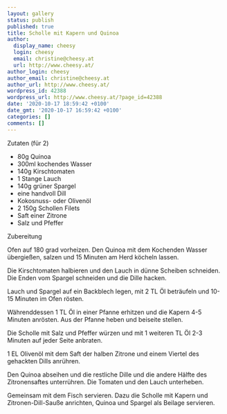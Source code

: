 ```yaml
---
layout: gallery
status: publish
published: true
title: Scholle mit Kapern und Quinoa
author:
  display_name: cheesy
  login: cheesy
  email: christine@cheesy.at
  url: http://www.cheesy.at/
author_login: cheesy
author_email: christine@cheesy.at
author_url: http://www.cheesy.at/
wordpress_id: 42388
wordpress_url: http://www.cheesy.at/?page_id=42388
date: '2020-10-17 18:59:42 +0100'
date_gmt: '2020-10-17 16:59:42 +0100'
categories: []
comments: []
---
```

<!-- wp:paragraph -->
Zutaten (für 2)
<!-- /wp:paragraph -->
<!-- wp:list -->
- 80g Quinoa
- 300ml kochendes Wasser
- 140g Kirschtomaten
- 1 Stange Lauch
- 140g grüner Spargel
- eine handvoll Dill
- Kokosnuss- oder Olivenöl
- 2 150g Schollen Filets
- Saft einer Zitrone
- Salz und Pfeffer
<!-- /wp:list -->
<!-- wp:paragraph -->
Zubereitung
<!-- /wp:paragraph -->
<!-- wp:paragraph -->
Ofen auf 180 grad vorheizen. Den Quinoa mit dem Kochenden Wasser übergießen, salzen und 15 Minuten am Herd köcheln lassen.
<!-- /wp:paragraph -->
<!-- wp:paragraph -->
Die Kirschtomaten halbieren und den Lauch in dünne Scheiben schneiden. Die Enden vom Spargel schneiden und die Dille hacken.
<!-- /wp:paragraph -->
<!-- wp:paragraph -->
Lauch und Spargel auf ein Backblech legen, mit 2 TL Öl beträufeln und 10-15 Minuten im Ofen rösten.
<!-- /wp:paragraph -->
<!-- wp:paragraph -->
Währenddessen 1 TL Öl in einer Pfanne erhitzen und die Kapern 4-5 Minuten anrösten. Aus der Pfanne heben und beiseite stellen.
<!-- /wp:paragraph -->
<!-- wp:paragraph -->
Die Scholle mit Salz und Pfeffer würzen und mit 1 weiteren TL Öl 2-3 Minuten auf jeder Seite anbraten.
<!-- /wp:paragraph -->
<!-- wp:paragraph -->
1 EL Olivenöl mit dem Saft der halben Zitrone und einem Viertel des gehackten Dills anrühren.
<!-- /wp:paragraph -->
<!-- wp:paragraph -->
Den Quinoa abseihen und die restliche Dille und die andere Hälfte des Zitronensaftes unterrühren. Die Tomaten und den Lauch unterheben.
<!-- /wp:paragraph -->
<!-- wp:paragraph -->
Gemeinsam mit dem Fisch servieren. Dazu die Scholle mit Kapern und Zitronen-Dill-Sauße anrichten, Quinoa und Spargel als Beilage servieren.
<!-- /wp:paragraph -->
<!-- wp:image {"id":42389} -->
<figure class="wp-block-image"><img src="{% link _rezepte/hauptspeisen/fisch/scholle-mit-kapern-und-quinoa/Scholle-mit-Kapern-1.jpg %}" alt="" class="wp-image-42389"></figure>
<!-- /wp:image -->
